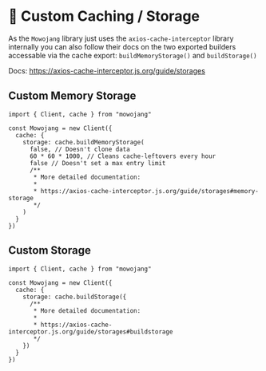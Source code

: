 # 💾 Custom Caching / Storage

As the `Mowojang` library just uses the `axios-cache-interceptor` library internally you can also follow their docs on the two exported builders accessable via the cache export: `buildMemoryStorage()` and `buildStorage()`

Docs: https://axios-cache-interceptor.js.org/guide/storages

## Custom Memory Storage

```TS
import { Client, cache } from "mowojang"

const Mowojang = new Client({
  cache: {
    storage: cache.buildMemoryStorage(
      false, // Doesn't clone data
      60 * 60 * 1000, // Cleans cache-leftovers every hour
      false // Doesn't set a max entry limit
      /**
       * More detailed documentation:
       *
       * https://axios-cache-interceptor.js.org/guide/storages#memory-storage
       */
    )
  }
})
```

## Custom Storage

```TS
import { Client, cache } from "mowojang"

const Mowojang = new Client({
  cache: {
    storage: cache.buildStorage({
      /**
       * More detailed documentation:
       *
       * https://axios-cache-interceptor.js.org/guide/storages#buildstorage
       */
    })
  }
})
```
